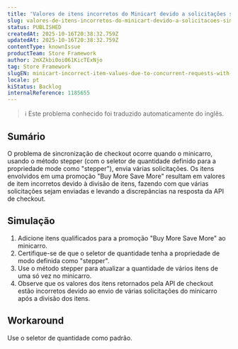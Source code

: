 ```yaml
---
title: 'Valores de itens incorretos do Minicart devido a solicitações simultâneas com a promoção Stepper e More for Less'
slug: valores-de-itens-incorretos-do-minicart-devido-a-solicitacoes-simultaneas-com-a-promocao-stepper-e-more-for-less
status: PUBLISHED
createdAt: 2025-10-16T20:38:32.759Z
updatedAt: 2025-10-16T20:38:32.759Z
contentType: knownIssue
productTeam: Store Framework
author: 2mXZkbi0oi061KicTExNjo
tag: Store Framework
slugEN: minicart-incorrect-item-values-due-to-concurrent-requests-with-stepper-and-more-for-less-promotion
locale: pt
kiStatus: Backlog
internalReference: 1185655
---
```


>ℹ️ Este problema conhecido foi traduzido automaticamente do inglês.

## Sumário


O problema de sincronização de checkout ocorre quando o minicarro, usando o método stepper (com o seletor de quantidade definido para a propriedade mode como "stepper"), envia várias solicitações. Os itens envolvidos em uma promoção "Buy More Save More" resultam em valores de item incorretos devido à divisão de itens, fazendo com que várias solicitações sejam enviadas e levando a discrepâncias na resposta da API de checkout.
## Simulação



1. Adicione itens qualificados para a promoção "Buy More Save More" ao minicarro.
2. Certifique-se de que o seletor de quantidade tenha a propriedade de modo definida como "stepper".
3. Use o método stepper para atualizar a quantidade de vários itens de uma só vez no minicarro.
4. Observe que os valores dos itens retornados pela API de checkout estão incorretos devido ao envio de várias solicitações do minicarro após a divisão dos itens.


## Workaround


Use o seletor de quantidade como padrão.



